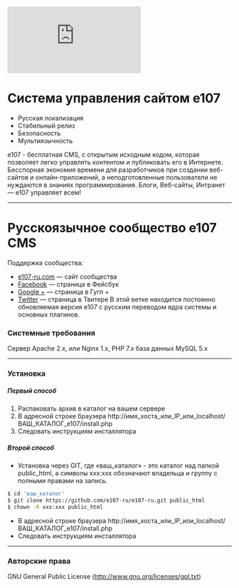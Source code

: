 [![N|Solid](https://e107-ru.com/thumb.php?src=e_MEDIA_IMAGE%2F2018-04%2Flogo2.png&w=0&h=150)](https://e107-ru.com)

# Система управления сайтом e107

- Русская локализация
- Стабильный релиз
- Безопасность
- Мультиязычность

e107 - бесплатная CMS, с открытым исходным кодом, которая позволяет легко управлять контентом и публиковать его в Интернете. Бесспорная экономия времени для разработчиков при создании веб-сайтов и онлайн-приложений, а неподготовленные пользователи не нуждаются в знаниях программирования. Блоги, Веб-сайты, Интранет — e107 управляет всем!

----

# Русскоязычное сообщество e107 CMS

Поддержка сообщества:
- [e107-ru.com](https://e107-ru.com) — сайт сообщества
- [Facebook](https://www.facebook.com/russian.e107) — страница в Фейсбук
- [Google +](https://plus.google.com/communities/116628062463169558127) — страница в Гугл +
- [Twitter](https://twitter.com/e107_ru) — страница в Твитере
В этой ветке находится постоянно обновляемая версия e107 с русским переводом ядра системы и основных плагинов.

### Системные требования
Сервер Apache 2.x, или Nginx 1.x, PHP 7.x база данных MySQL 5.x

----
### Установка

##### Первый способ
1. Распаковать архив в каталог на вашем сервере
2. В адресной строке браузера http://имя_хоста_или_IP_или_localhost/ВАШ_КАТАЛОГ_е107/install.php   
3. Следовать инструкциям инсталлятора

##### Второй способ

- Установка через GIT, где «ваш_каталог» - это каталог над папкой public_html, а символы xxx:xxx обозначают владельца и группу с полными правами на запись.
```sh
$ cd 'ваш_каталог'
$ git clone https://github.com/e107-ru/e107-ru.git public_html	
$ chown -R xxx:xxx public_html
```
- В адресной строке браузера http://имя_хоста_или_IP_или_localhost/ВАШ_КАТАЛОГ_е107/install.php 
- Следовать инструкциям инсталлятора
----

### Авторские права
GNU General Public License (http://www.gnu.org/licenses/gpl.txt)
